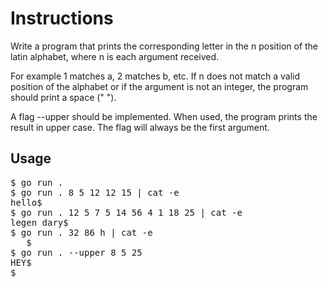 # Instructions

Write a program that prints the corresponding letter in the n position of the latin alphabet, where n is each argument received.

For example 1 matches a, 2 matches b, etc. If n does not match a valid position of the alphabet or if the argument is not an integer, the program should print a space (" ").

A flag --upper should be implemented. When used, the program prints the result in upper case. The flag will always be the first argument.

## Usage

<pre>$ go run .
$ go run . 8 5 12 12 15 | cat -e
hello$
$ go run . 12 5 7 5 14 56 4 1 18 25 | cat -e
legen dary$
$ go run . 32 86 h | cat -e
   $
$ go run . --upper 8 5 25
HEY$
$
</pre>
